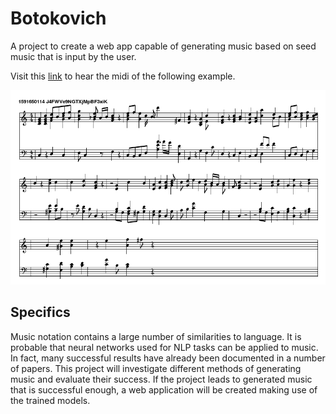 # Botokovich
A project to create a web app capable of generating music based on seed music that is input by the user.

Visit this [link](https://www.youtube.com/watch?v=HFZNpdqYKnU) to hear the midi of the following example.

![Generated music img](https://github.com/jhochmuth/Botokovich/blob/master/data/generated_examples/exemplary_examples/chorales/sheetmusic_300hs_10bs_001lr_40e_0.png)


## Specifics
Music notation contains a large number of similarities to language.
It is probable that neural networks used for NLP tasks can be applied to music. In fact, many successful results have already been documented in a number of papers.
This project will investigate different methods of generating music and evaluate their success.
If the project leads to generated music that is successful enough, a web application will be created making use of the trained models.
